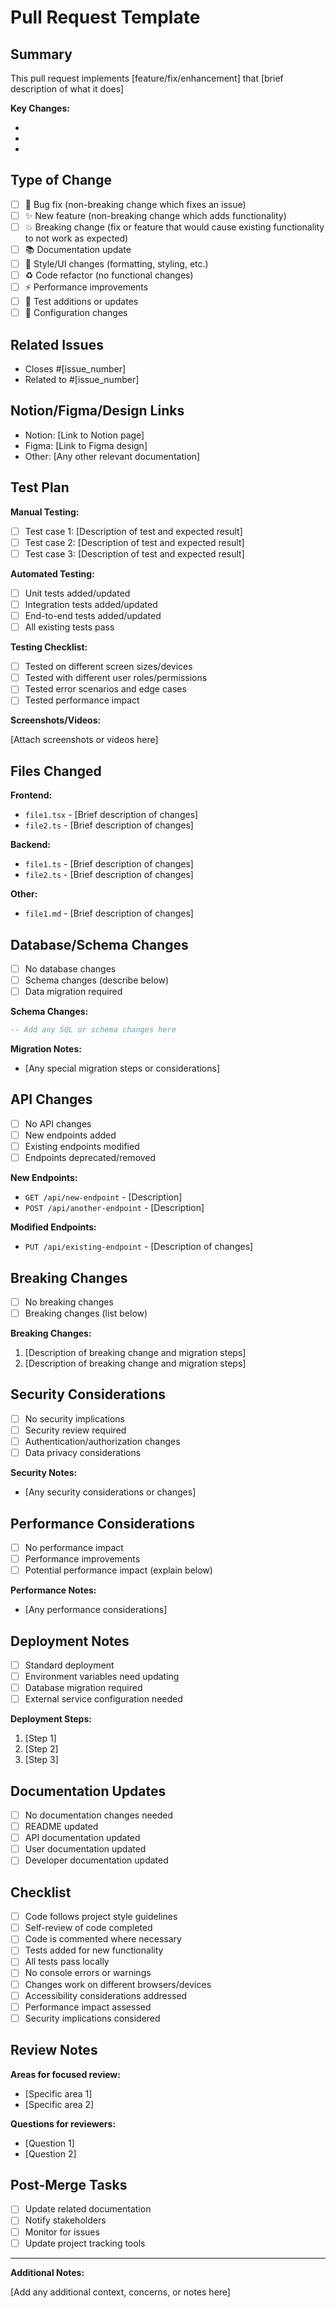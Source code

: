# Pull Request Template

## **Summary**

<!-- Provide a brief description of the changes in this PR -->

This pull request implements [feature/fix/enhancement] that [brief description of what it does]

**Key Changes:**

-
-
-

## **Type of Change**

<!-- Mark the relevant option with an [x] -->

- [ ] 🐛 Bug fix (non-breaking change which fixes an issue)
- [ ] ✨ New feature (non-breaking change which adds functionality)
- [ ] 💥 Breaking change (fix or feature that would cause existing functionality to not work as expected)
- [ ] 📚 Documentation update
- [ ] 🎨 Style/UI changes (formatting, styling, etc.)
- [ ] ♻️ Code refactor (no functional changes)
- [ ] ⚡ Performance improvements
- [ ] 🧪 Test additions or updates
- [ ] 🔧 Configuration changes

## **Related Issues**

<!-- Link any related issues -->

- Closes #[issue_number]
- Related to #[issue_number]

## **Notion/Figma/Design Links**

<!-- Add links to relevant design documents, Notion pages, or Figma designs -->

- Notion: [Link to Notion page]
- Figma: [Link to Figma design]
- Other: [Any other relevant documentation]

## **Test Plan**

<!-- Describe the testing performed -->

**Manual Testing:**

- [ ] Test case 1: [Description of test and expected result]
- [ ] Test case 2: [Description of test and expected result]
- [ ] Test case 3: [Description of test and expected result]

**Automated Testing:**

- [ ] Unit tests added/updated
- [ ] Integration tests added/updated
- [ ] End-to-end tests added/updated
- [ ] All existing tests pass

**Testing Checklist:**

- [ ] Tested on different screen sizes/devices
- [ ] Tested with different user roles/permissions
- [ ] Tested error scenarios and edge cases
- [ ] Tested performance impact

**Screenshots/Videos:**

<!-- Add screenshots or videos demonstrating the changes -->

[Attach screenshots or videos here]

## **Files Changed**

<!-- List the main files that were modified -->

**Frontend:**

- `file1.tsx` - [Brief description of changes]
- `file2.ts` - [Brief description of changes]

**Backend:**

- `file1.ts` - [Brief description of changes]
- `file2.ts` - [Brief description of changes]

**Other:**

- `file1.md` - [Brief description of changes]

## **Database/Schema Changes**

<!-- If applicable, describe any database or schema changes -->

- [ ] No database changes
- [ ] Schema changes (describe below)
- [ ] Data migration required

**Schema Changes:**

```sql
-- Add any SQL or schema changes here
```

**Migration Notes:**

- [Any special migration steps or considerations]

## **API Changes**

<!-- If applicable, describe any API changes -->

- [ ] No API changes
- [ ] New endpoints added
- [ ] Existing endpoints modified
- [ ] Endpoints deprecated/removed

**New Endpoints:**

- `GET /api/new-endpoint` - [Description]
- `POST /api/another-endpoint` - [Description]

**Modified Endpoints:**

- `PUT /api/existing-endpoint` - [Description of changes]

## **Breaking Changes**

<!-- List any breaking changes and migration steps -->

- [ ] No breaking changes
- [ ] Breaking changes (list below)

**Breaking Changes:**

1. [Description of breaking change and migration steps]
2. [Description of breaking change and migration steps]

## **Security Considerations**

<!-- Address any security implications -->

- [ ] No security implications
- [ ] Security review required
- [ ] Authentication/authorization changes
- [ ] Data privacy considerations

**Security Notes:**

- [Any security considerations or changes]

## **Performance Considerations**

<!-- Address any performance implications -->

- [ ] No performance impact
- [ ] Performance improvements
- [ ] Potential performance impact (explain below)

**Performance Notes:**

- [Any performance considerations]

## **Deployment Notes**

<!-- Any special deployment considerations -->

- [ ] Standard deployment
- [ ] Environment variables need updating
- [ ] Database migration required
- [ ] External service configuration needed

**Deployment Steps:**

1. [Step 1]
2. [Step 2]
3. [Step 3]

## **Documentation Updates**

<!-- Check if documentation needs updating -->

- [ ] No documentation changes needed
- [ ] README updated
- [ ] API documentation updated
- [ ] User documentation updated
- [ ] Developer documentation updated

## **Checklist**

<!-- Verify completion before requesting review -->

- [ ] Code follows project style guidelines
- [ ] Self-review of code completed
- [ ] Code is commented where necessary
- [ ] Tests added for new functionality
- [ ] All tests pass locally
- [ ] No console errors or warnings
- [ ] Changes work on different browsers/devices
- [ ] Accessibility considerations addressed
- [ ] Performance impact assessed
- [ ] Security implications considered

## **Review Notes**

<!-- Any specific areas you'd like reviewers to focus on -->

**Areas for focused review:**

- [Specific area 1]
- [Specific area 2]

**Questions for reviewers:**

- [Question 1]
- [Question 2]

## **Post-Merge Tasks**

<!-- Tasks to complete after merge -->

- [ ] Update related documentation
- [ ] Notify stakeholders
- [ ] Monitor for issues
- [ ] Update project tracking tools

---

**Additional Notes:**

<!-- Any additional context or notes for reviewers -->

[Add any additional context, concerns, or notes here]

